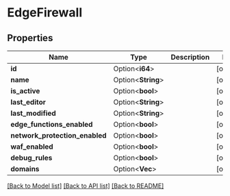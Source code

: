 # EdgeFirewall

## Properties

Name | Type | Description | Notes
------------ | ------------- | ------------- | -------------
**id** | Option<**i64**> |  | [optional]
**name** | Option<**String**> |  | [optional]
**is_active** | Option<**bool**> |  | [optional]
**last_editor** | Option<**String**> |  | [optional]
**last_modified** | Option<**String**> |  | [optional]
**edge_functions_enabled** | Option<**bool**> |  | [optional]
**network_protection_enabled** | Option<**bool**> |  | [optional]
**waf_enabled** | Option<**bool**> |  | [optional]
**debug_rules** | Option<**bool**> |  | [optional]
**domains** | Option<**Vec<i32>**> |  | [optional]

[[Back to Model list]](../README.md#documentation-for-models) [[Back to API list]](../README.md#documentation-for-api-endpoints) [[Back to README]](../README.md)


